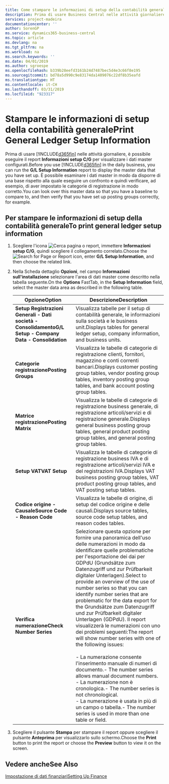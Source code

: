 ```yaml
---
title: Come stampare le informazioni di setup della contabilità generale
description: Prima di usare Business Central nelle attività giornaliere, è possibile eseguire il report Informazioni setup C/G per visualizzare i dati master configurati.
services: project-madeira
documentationcenter: ''
author: SorenGP
ms.service: dynamics365-business-central
ms.topic: article
ms.devlang: na
ms.tgt_pltfrm: na
ms.workload: na
ms.search.keywords: ''
ms.date: 04/01/2019
ms.author: sgroespe
ms.openlocfilehash: b339b28eefd3161b24d7487bec5d4e3c66f8e195
ms.sourcegitcommit: bd78a5d990c9e83174da1409076c22df8b35eafd
ms.translationtype: HT
ms.contentlocale: it-CH
ms.lasthandoff: 03/31/2019
ms.locfileid: "923317"
---
```

# <a name="print-general-ledger-setup-information"></a><span data-ttu-id="84592-103">Stampare le informazioni di setup della contabilità generale</span><span class="sxs-lookup"><span data-stu-id="84592-103">Print General Ledger Setup Information</span></span>
<span data-ttu-id="84592-104">Prima di usare [!INCLUDE[d365fin](../../includes/d365fin_md.md)] nelle attività giornaliere, è possibile eseguire il report **Informazioni setup C/G** per visualizzare i dati master configurati.</span><span class="sxs-lookup"><span data-stu-id="84592-104">Before you use [!INCLUDE[d365fin](../../includes/d365fin_md.md)] in the daily business, you can run the **G/L Setup Information** report to display the master data that you have set up.</span></span> <span data-ttu-id="84592-105">È possibile esaminare i dati master in modo da disporre di una base rispetto alla quale eseguire un confronto e quindi verificare, ad esempio, di aver impostato le categorie di registrazione in modo corretto.</span><span class="sxs-lookup"><span data-stu-id="84592-105">You can look over this master data so that you have a baseline to compare to, and then verify that you have set up posting groups correctly, for example.</span></span>  

## <a name="to-print-general-ledger-setup-information"></a><span data-ttu-id="84592-106">Per stampare le informazioni di setup della contabilità generale</span><span class="sxs-lookup"><span data-stu-id="84592-106">To print general ledger setup information</span></span>  

1.  <span data-ttu-id="84592-107">Scegliere l'icona ![Cerca pagina o report](../../media/ui-search/search_small.png "icona Cerca pagina o report"), immettere **Informazioni setup C/G**, quindi scegliere il collegamento correlato.</span><span class="sxs-lookup"><span data-stu-id="84592-107">Choose the ![Search for Page or Report](../../media/ui-search/search_small.png "Search for Page or Report icon") icon, enter **G/L Setup Information**, and then choose the related link.</span></span>  
2.  <span data-ttu-id="84592-108">Nella Scheda dettaglio **Opzioni**, nel campo **Informazioni sull'installazione** selezionare l'area di dati master come descritto nella tabella seguente.</span><span class="sxs-lookup"><span data-stu-id="84592-108">On the **Options** FastTab, in the **Setup Information** field, select the master data area as described in the following table.</span></span>  

    |<span data-ttu-id="84592-109">Opzione</span><span class="sxs-lookup"><span data-stu-id="84592-109">Option</span></span>|<span data-ttu-id="84592-110">Descrizione</span><span class="sxs-lookup"><span data-stu-id="84592-110">Description</span></span>|  
    |-------------------------------------|---------------------------------------|  
    |<span data-ttu-id="84592-111">**Setup Registrazioni Generali - Dati società - Consolidamento**</span><span class="sxs-lookup"><span data-stu-id="84592-111">**G/L Setup - Company Data - Consolidation**</span></span>|<span data-ttu-id="84592-112">Visualizza tabelle per il setup di contabilità generale, le informazioni sulla società e le business unit.</span><span class="sxs-lookup"><span data-stu-id="84592-112">Displays tables for general ledger setup, company information, and business units.</span></span>|  
    |<span data-ttu-id="84592-113">**Categorie registrazione**</span><span class="sxs-lookup"><span data-stu-id="84592-113">**Posting Groups**</span></span>|<span data-ttu-id="84592-114">Visualizza le tabelle di categorie di registrazione clienti, fornitori, magazzino e conti correnti bancari.</span><span class="sxs-lookup"><span data-stu-id="84592-114">Displays customer posting group tables, vendor posting group tables, inventory posting group tables, and bank account posting group tables.</span></span>|  
    |<span data-ttu-id="84592-115">**Matrice registrazione**</span><span class="sxs-lookup"><span data-stu-id="84592-115">**Posting Matrix**</span></span>|<span data-ttu-id="84592-116">Visualizza le tabelle di categorie di registrazione business generale, di registrazione articoli/servizi e di registrazione generale.</span><span class="sxs-lookup"><span data-stu-id="84592-116">Displays general business posting group tables, general product posting group tables, and general posting group tables.</span></span>|  
    |<span data-ttu-id="84592-117">**Setup VAT**</span><span class="sxs-lookup"><span data-stu-id="84592-117">**VAT Setup**</span></span>|<span data-ttu-id="84592-118">Visualizza le tabelle di categorie di registrazione business IVA e di registrazione articoli/servizi IVA e del registrazioni IVA.</span><span class="sxs-lookup"><span data-stu-id="84592-118">Displays VAT business posting group tables, VAT product posting group tables, and VAT posting setup tables.</span></span>|  
    |<span data-ttu-id="84592-119">**Codice origine - Causale**</span><span class="sxs-lookup"><span data-stu-id="84592-119">**Source Code - Reason Code**</span></span>|<span data-ttu-id="84592-120">Visualizza le tabelle di origine, di setup del codice origine e delle causali.</span><span class="sxs-lookup"><span data-stu-id="84592-120">Displays source tables, source code setup tables, and reason codes tables.</span></span>|  
    |<span data-ttu-id="84592-121">**Verifica numerazione**</span><span class="sxs-lookup"><span data-stu-id="84592-121">**Check Number Series**</span></span>|<span data-ttu-id="84592-122">Selezionare questa opzione per fornire una panoramica dell'uso delle numerazioni in modo da identificare quelle problematiche per l'esportazione dei dai per GDPdU (Grundsätze zum Datenzugriff und zur Prüfbarkeit digitaler Unterlagen).</span><span class="sxs-lookup"><span data-stu-id="84592-122">Select to provide an overview of the use of number series so that you can identify number series that are problematic for the data export for the Grundsätze zum Datenzugriff und zur Prüfbarkeit digitaler Unterlagen (GDPdU).</span></span> <span data-ttu-id="84592-123">Il report visualizzerà le numerazioni con uno dei problemi seguenti:</span><span class="sxs-lookup"><span data-stu-id="84592-123">The report will show number series with one of the following issues:</span></span><br /><br /> <span data-ttu-id="84592-124">-   La numerazione consente l'inserimento manuale di numeri di documento.</span><span class="sxs-lookup"><span data-stu-id="84592-124">-   The number series allows manual document numbers.</span></span><br /><span data-ttu-id="84592-125">-   La numerazione non è cronologica.</span><span class="sxs-lookup"><span data-stu-id="84592-125">-   The number series is not chronological.</span></span><br /><span data-ttu-id="84592-126">-   La numerazione è usata in più di un campo o tabella.</span><span class="sxs-lookup"><span data-stu-id="84592-126">-   The number series is used in more than one table or field.</span></span>|  

3.  <span data-ttu-id="84592-127">Scegliere il pulsante **Stampa** per stampare il report oppure scegliere il pulsante **Anteprima** per visualizzarlo sullo schermo.</span><span class="sxs-lookup"><span data-stu-id="84592-127">Choose the **Print** button to print the report or choose the **Preview** button to view it on the screen.</span></span>  

## <a name="see-also"></a><span data-ttu-id="84592-128">Vedere anche</span><span class="sxs-lookup"><span data-stu-id="84592-128">See Also</span></span>  
[<span data-ttu-id="84592-129">Impostazione di dati finanziari</span><span class="sxs-lookup"><span data-stu-id="84592-129">Setting Up Finance</span></span>](../../finance-setup-finance.md)
